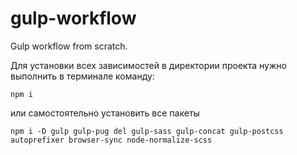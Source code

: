 # gulp-workflow

Gulp workflow from scratch.

Для установки всех зависимостей в директории проекта нужно выполнить в терминале команду:

```
npm i
```

или самостоятельно установить все пакеты

```
npm i -D gulp gulp-pug del gulp-sass gulp-concat gulp-postcss autoprefixer browser-sync node-normalize-scss
```
